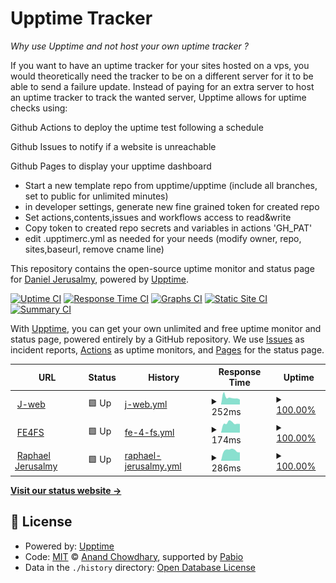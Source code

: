 # Upptime Tracker

_Why use Upptime and not host your own uptime tracker ?_

If you want to have an uptime tracker for your sites hosted on a vps, you would theoretically need the tracker to be on a different server for it to be able to send a failure update. Instead of paying for an extra server to host an uptime tracker to track the wanted server, Upptime allows for uptime checks using:

Github Actions to deploy the uptime test following a schedule

Github Issues to notify if a website is unreachable

Github Pages to display your upptime dashboard

- Start a new template repo from upptime/upptime (include all branches, set to public for unlimited minutes)
- in developer settings, generate new fine grained token for created repo
- Set actions,contents,issues and workflows access to read&write
- Copy token to created repo secrets and variables in actions 'GH_PAT'
- edit .upptimerc.yml as needed for your needs (modify owner, repo, sites,baseurl, remove cname line)

This repository contains the open-source uptime monitor and status page for [Daniel Jerusalmy](https://Darkamui.github.io/upptime-tracker), powered by [Upptime](https://github.com/upptime/upptime).

[![Uptime CI](https://github.com/Darkamui/upptime-tracker/workflows/Uptime%20CI/badge.svg)](https://github.com/Darkamui/upptime-tracker/actions?query=workflow%3A%22Uptime+CI%22)
[![Response Time CI](https://github.com/Darkamui/upptime-tracker/workflows/Response%20Time%20CI/badge.svg)](https://github.com/Darkamui/upptime-tracker/actions?query=workflow%3A%22Response+Time+CI%22)
[![Graphs CI](https://github.com/Darkamui/upptime-tracker/workflows/Graphs%20CI/badge.svg)](https://github.com/Darkamui/upptime-tracker/actions?query=workflow%3A%22Graphs+CI%22)
[![Static Site CI](https://github.com/Darkamui/upptime-tracker/workflows/Static%20Site%20CI/badge.svg)](https://github.com/Darkamui/upptime-tracker/actions?query=workflow%3A%22Static+Site+CI%22)
[![Summary CI](https://github.com/Darkamui/upptime-tracker/workflows/Summary%20CI/badge.svg)](https://github.com/Darkamui/upptime-tracker/actions?query=workflow%3A%22Summary+CI%22)

With [Upptime](https://upptime.js.org), you can get your own unlimited and free uptime monitor and status page, powered entirely by a GitHub repository. We use [Issues](https://github.com/Darkamui/upptime-tracker/issues) as incident reports, [Actions](https://github.com/Darkamui/upptime-tracker/actions) as uptime monitors, and [Pages](https://Darkamui.github.io/upptime-tracker) for the status page.

<!--start: status pages-->
<!-- This summary is generated by Upptime (https://github.com/upptime/upptime) -->
<!-- Do not edit this manually, your changes will be overwritten -->
<!-- prettier-ignore -->
| URL | Status | History | Response Time | Uptime |
| --- | ------ | ------- | ------------- | ------ |
| <img alt="" src="https://icons.duckduckgo.com/ip3/www.j-web.ca.ico" height="13"> [J-web](https://www.j-web.ca) | 🟩 Up | [j-web.yml](https://github.com/Darkamui/upptime-tracker/commits/HEAD/history/j-web.yml) | <details><summary><img alt="Response time graph" src="./graphs/j-web/response-time-week.png" height="20"> 252ms</summary><br><a href="https://Darkamui.github.io/upptime-tracker/history/j-web"><img alt="Response time 465" src="https://img.shields.io/endpoint?url=https%3A%2F%2Fraw.githubusercontent.com%2FDarkamui%2Fupptime-tracker%2FHEAD%2Fapi%2Fj-web%2Fresponse-time.json"></a><br><a href="https://Darkamui.github.io/upptime-tracker/history/j-web"><img alt="24-hour response time 483" src="https://img.shields.io/endpoint?url=https%3A%2F%2Fraw.githubusercontent.com%2FDarkamui%2Fupptime-tracker%2FHEAD%2Fapi%2Fj-web%2Fresponse-time-day.json"></a><br><a href="https://Darkamui.github.io/upptime-tracker/history/j-web"><img alt="7-day response time 252" src="https://img.shields.io/endpoint?url=https%3A%2F%2Fraw.githubusercontent.com%2FDarkamui%2Fupptime-tracker%2FHEAD%2Fapi%2Fj-web%2Fresponse-time-week.json"></a><br><a href="https://Darkamui.github.io/upptime-tracker/history/j-web"><img alt="30-day response time 310" src="https://img.shields.io/endpoint?url=https%3A%2F%2Fraw.githubusercontent.com%2FDarkamui%2Fupptime-tracker%2FHEAD%2Fapi%2Fj-web%2Fresponse-time-month.json"></a><br><a href="https://Darkamui.github.io/upptime-tracker/history/j-web"><img alt="1-year response time 465" src="https://img.shields.io/endpoint?url=https%3A%2F%2Fraw.githubusercontent.com%2FDarkamui%2Fupptime-tracker%2FHEAD%2Fapi%2Fj-web%2Fresponse-time-year.json"></a></details> | <details><summary><a href="https://Darkamui.github.io/upptime-tracker/history/j-web">100.00%</a></summary><a href="https://Darkamui.github.io/upptime-tracker/history/j-web"><img alt="All-time uptime 95.19%" src="https://img.shields.io/endpoint?url=https%3A%2F%2Fraw.githubusercontent.com%2FDarkamui%2Fupptime-tracker%2FHEAD%2Fapi%2Fj-web%2Fuptime.json"></a><br><a href="https://Darkamui.github.io/upptime-tracker/history/j-web"><img alt="24-hour uptime 100.00%" src="https://img.shields.io/endpoint?url=https%3A%2F%2Fraw.githubusercontent.com%2FDarkamui%2Fupptime-tracker%2FHEAD%2Fapi%2Fj-web%2Fuptime-day.json"></a><br><a href="https://Darkamui.github.io/upptime-tracker/history/j-web"><img alt="7-day uptime 100.00%" src="https://img.shields.io/endpoint?url=https%3A%2F%2Fraw.githubusercontent.com%2FDarkamui%2Fupptime-tracker%2FHEAD%2Fapi%2Fj-web%2Fuptime-week.json"></a><br><a href="https://Darkamui.github.io/upptime-tracker/history/j-web"><img alt="30-day uptime 100.00%" src="https://img.shields.io/endpoint?url=https%3A%2F%2Fraw.githubusercontent.com%2FDarkamui%2Fupptime-tracker%2FHEAD%2Fapi%2Fj-web%2Fuptime-month.json"></a><br><a href="https://Darkamui.github.io/upptime-tracker/history/j-web"><img alt="1-year uptime 95.19%" src="https://img.shields.io/endpoint?url=https%3A%2F%2Fraw.githubusercontent.com%2FDarkamui%2Fupptime-tracker%2FHEAD%2Fapi%2Fj-web%2Fuptime-year.json"></a></details>
| <img alt="" src="https://icons.duckduckgo.com/ip3/fe4fs.j-web.ca.ico" height="13"> [FE4FS](https://fe4fs.j-web.ca) | 🟩 Up | [fe-4-fs.yml](https://github.com/Darkamui/upptime-tracker/commits/HEAD/history/fe-4-fs.yml) | <details><summary><img alt="Response time graph" src="./graphs/fe-4-fs/response-time-week.png" height="20"> 174ms</summary><br><a href="https://Darkamui.github.io/upptime-tracker/history/fe-4-fs"><img alt="Response time 365" src="https://img.shields.io/endpoint?url=https%3A%2F%2Fraw.githubusercontent.com%2FDarkamui%2Fupptime-tracker%2FHEAD%2Fapi%2Ffe-4-fs%2Fresponse-time.json"></a><br><a href="https://Darkamui.github.io/upptime-tracker/history/fe-4-fs"><img alt="24-hour response time 302" src="https://img.shields.io/endpoint?url=https%3A%2F%2Fraw.githubusercontent.com%2FDarkamui%2Fupptime-tracker%2FHEAD%2Fapi%2Ffe-4-fs%2Fresponse-time-day.json"></a><br><a href="https://Darkamui.github.io/upptime-tracker/history/fe-4-fs"><img alt="7-day response time 174" src="https://img.shields.io/endpoint?url=https%3A%2F%2Fraw.githubusercontent.com%2FDarkamui%2Fupptime-tracker%2FHEAD%2Fapi%2Ffe-4-fs%2Fresponse-time-week.json"></a><br><a href="https://Darkamui.github.io/upptime-tracker/history/fe-4-fs"><img alt="30-day response time 222" src="https://img.shields.io/endpoint?url=https%3A%2F%2Fraw.githubusercontent.com%2FDarkamui%2Fupptime-tracker%2FHEAD%2Fapi%2Ffe-4-fs%2Fresponse-time-month.json"></a><br><a href="https://Darkamui.github.io/upptime-tracker/history/fe-4-fs"><img alt="1-year response time 365" src="https://img.shields.io/endpoint?url=https%3A%2F%2Fraw.githubusercontent.com%2FDarkamui%2Fupptime-tracker%2FHEAD%2Fapi%2Ffe-4-fs%2Fresponse-time-year.json"></a></details> | <details><summary><a href="https://Darkamui.github.io/upptime-tracker/history/fe-4-fs">100.00%</a></summary><a href="https://Darkamui.github.io/upptime-tracker/history/fe-4-fs"><img alt="All-time uptime 98.52%" src="https://img.shields.io/endpoint?url=https%3A%2F%2Fraw.githubusercontent.com%2FDarkamui%2Fupptime-tracker%2FHEAD%2Fapi%2Ffe-4-fs%2Fuptime.json"></a><br><a href="https://Darkamui.github.io/upptime-tracker/history/fe-4-fs"><img alt="24-hour uptime 100.00%" src="https://img.shields.io/endpoint?url=https%3A%2F%2Fraw.githubusercontent.com%2FDarkamui%2Fupptime-tracker%2FHEAD%2Fapi%2Ffe-4-fs%2Fuptime-day.json"></a><br><a href="https://Darkamui.github.io/upptime-tracker/history/fe-4-fs"><img alt="7-day uptime 100.00%" src="https://img.shields.io/endpoint?url=https%3A%2F%2Fraw.githubusercontent.com%2FDarkamui%2Fupptime-tracker%2FHEAD%2Fapi%2Ffe-4-fs%2Fuptime-week.json"></a><br><a href="https://Darkamui.github.io/upptime-tracker/history/fe-4-fs"><img alt="30-day uptime 100.00%" src="https://img.shields.io/endpoint?url=https%3A%2F%2Fraw.githubusercontent.com%2FDarkamui%2Fupptime-tracker%2FHEAD%2Fapi%2Ffe-4-fs%2Fuptime-month.json"></a><br><a href="https://Darkamui.github.io/upptime-tracker/history/fe-4-fs"><img alt="1-year uptime 98.52%" src="https://img.shields.io/endpoint?url=https%3A%2F%2Fraw.githubusercontent.com%2FDarkamui%2Fupptime-tracker%2FHEAD%2Fapi%2Ffe-4-fs%2Fuptime-year.json"></a></details>
| <img alt="" src="https://icons.duckduckgo.com/ip3/raphaeljerusalmy.com.ico" height="13"> [Raphael Jerusalmy](https://raphaeljerusalmy.com) | 🟩 Up | [raphael-jerusalmy.yml](https://github.com/Darkamui/upptime-tracker/commits/HEAD/history/raphael-jerusalmy.yml) | <details><summary><img alt="Response time graph" src="./graphs/raphael-jerusalmy/response-time-week.png" height="20"> 286ms</summary><br><a href="https://Darkamui.github.io/upptime-tracker/history/raphael-jerusalmy"><img alt="Response time 331" src="https://img.shields.io/endpoint?url=https%3A%2F%2Fraw.githubusercontent.com%2FDarkamui%2Fupptime-tracker%2FHEAD%2Fapi%2Fraphael-jerusalmy%2Fresponse-time.json"></a><br><a href="https://Darkamui.github.io/upptime-tracker/history/raphael-jerusalmy"><img alt="24-hour response time 516" src="https://img.shields.io/endpoint?url=https%3A%2F%2Fraw.githubusercontent.com%2FDarkamui%2Fupptime-tracker%2FHEAD%2Fapi%2Fraphael-jerusalmy%2Fresponse-time-day.json"></a><br><a href="https://Darkamui.github.io/upptime-tracker/history/raphael-jerusalmy"><img alt="7-day response time 286" src="https://img.shields.io/endpoint?url=https%3A%2F%2Fraw.githubusercontent.com%2FDarkamui%2Fupptime-tracker%2FHEAD%2Fapi%2Fraphael-jerusalmy%2Fresponse-time-week.json"></a><br><a href="https://Darkamui.github.io/upptime-tracker/history/raphael-jerusalmy"><img alt="30-day response time 331" src="https://img.shields.io/endpoint?url=https%3A%2F%2Fraw.githubusercontent.com%2FDarkamui%2Fupptime-tracker%2FHEAD%2Fapi%2Fraphael-jerusalmy%2Fresponse-time-month.json"></a><br><a href="https://Darkamui.github.io/upptime-tracker/history/raphael-jerusalmy"><img alt="1-year response time 331" src="https://img.shields.io/endpoint?url=https%3A%2F%2Fraw.githubusercontent.com%2FDarkamui%2Fupptime-tracker%2FHEAD%2Fapi%2Fraphael-jerusalmy%2Fresponse-time-year.json"></a></details> | <details><summary><a href="https://Darkamui.github.io/upptime-tracker/history/raphael-jerusalmy">100.00%</a></summary><a href="https://Darkamui.github.io/upptime-tracker/history/raphael-jerusalmy"><img alt="All-time uptime 100.00%" src="https://img.shields.io/endpoint?url=https%3A%2F%2Fraw.githubusercontent.com%2FDarkamui%2Fupptime-tracker%2FHEAD%2Fapi%2Fraphael-jerusalmy%2Fuptime.json"></a><br><a href="https://Darkamui.github.io/upptime-tracker/history/raphael-jerusalmy"><img alt="24-hour uptime 100.00%" src="https://img.shields.io/endpoint?url=https%3A%2F%2Fraw.githubusercontent.com%2FDarkamui%2Fupptime-tracker%2FHEAD%2Fapi%2Fraphael-jerusalmy%2Fuptime-day.json"></a><br><a href="https://Darkamui.github.io/upptime-tracker/history/raphael-jerusalmy"><img alt="7-day uptime 100.00%" src="https://img.shields.io/endpoint?url=https%3A%2F%2Fraw.githubusercontent.com%2FDarkamui%2Fupptime-tracker%2FHEAD%2Fapi%2Fraphael-jerusalmy%2Fuptime-week.json"></a><br><a href="https://Darkamui.github.io/upptime-tracker/history/raphael-jerusalmy"><img alt="30-day uptime 100.00%" src="https://img.shields.io/endpoint?url=https%3A%2F%2Fraw.githubusercontent.com%2FDarkamui%2Fupptime-tracker%2FHEAD%2Fapi%2Fraphael-jerusalmy%2Fuptime-month.json"></a><br><a href="https://Darkamui.github.io/upptime-tracker/history/raphael-jerusalmy"><img alt="1-year uptime 100.00%" src="https://img.shields.io/endpoint?url=https%3A%2F%2Fraw.githubusercontent.com%2FDarkamui%2Fupptime-tracker%2FHEAD%2Fapi%2Fraphael-jerusalmy%2Fuptime-year.json"></a></details>

<!--end: status pages-->

[**Visit our status website →**](https://Darkamui.github.io/upptime-tracker)

## 📄 License

- Powered by: [Upptime](https://github.com/upptime/upptime)
- Code: [MIT](./LICENSE) © [Anand Chowdhary](https://anandchowdhary.com), supported by [Pabio](https://pabio.com)
- Data in the `./history` directory: [Open Database License](https://opendatacommons.org/licenses/odbl/1-0/)
